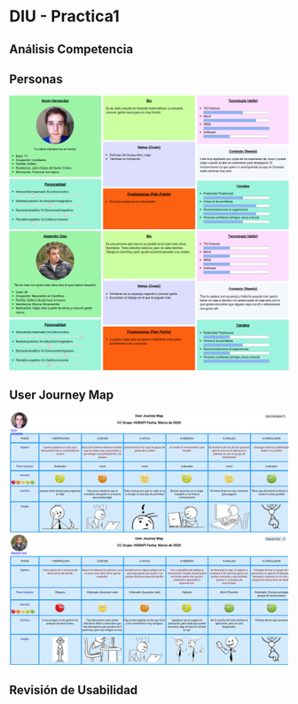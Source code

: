 # DIU - Practica1

## Análisis Competencia 



## Personas 


![Kevin](Users/Kevin.png)
![Alejandro](Users/Alejandro.png)

## User Journey Map

![KevinJ](JourneyMaps/KevinJ.png)
![AlejandroJ](JourneyMaps/AlejandroJ.png)


## Revisión de Usabilidad 


